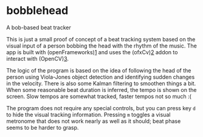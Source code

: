 # bobblehead
A bob-based beat tracker

This is just a small proof of concept of a beat tracking system based on
the visual input of a person bobbing the head with the rhythm of the music.
The app is built with (openFrameworks)[1] and uses the (ofxCv)[2] addon to
interact with (OpenCV)[3].

The logic of the program is based on the idea of following the head of the
person using Viola-Jones object detection and identifying sudden changes in
the velocity. There is also some Kalman filtering to smoothen things a bit.
When some reasonable beat duration is inferred, the tempo is shown on the
screen. Slow tempos are somewhat tracked, faster tempos not so much :(

The program does not require any special controls, but you can press key `d`
to hide the visual tracking information. Pressing `m` toggles a visual
metronome that does not work nearly as well as it should; beat phase seems
to be harder to grasp.

[1]: http://openframeworks.cc
[2]: https://github.com/kylemcdonald/ofxCv
[3]: http://opencv.org
